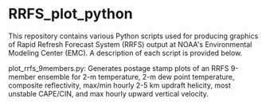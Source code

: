 # RRFS_plot_python

This repository contains various Python scripts used for producing graphics of Rapid Refresh Forecast System (RRFS) output at NOAA's Environmental Modeling Center (EMC).  A description of each script is provided below.

plot_rrfs_9members.py: Generates postage stamp plots of an RRFS 9-member ensemble for 2-m temperature, 2-m dew point temperature, composite reflectivity, max/min hourly 2-5 km updraft helicity, most unstable CAPE/CIN, and max hourly upward vertical velocity.
